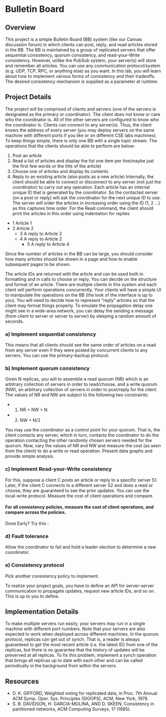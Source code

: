 
# Bulletin Board
## Overview
This project is a simple Bulletin Board (BB) system (like our Canvas discussion forum) in which clients can post, reply, and read articles stored in the BB. The BB is maintained by a group of replicated servers that offer sequential consistency, quorum consistency, and read-your-Write consistency. However, unlike the PubSub system, your server(s) will store and remember all articles. You can use any communication protocol/system (e.g. UDP, TCP, RPC, or anything else) as you want. In this lab, you will learn about how to implement various forms of consistency and their tradeoffs. The desired consistency mechanism is supplied as a parameter at runtime.

## Project Details
The project will be comprised of clients and servers (one of the servers is designated as the primary or coordinator). The client does not know or care who the coordinator is. All of the other servers are configured to know who the coordinator is. Clients can connect to any server(s). Thus, the client knows the address of every server (you may deploy servers on the same machine with different ports if you like or on different CSE labs machines). To keep things simple, there is only one BB with a single topic stream. The operations that the clients should be able to perform are below:
1. Post an article
2. Read a list of articles and display the list one item per line(maybe just the first few words or the title of the article)
3. Choose one of articles and display its contents
4. Reply to an existing article (also posts as a new article)
Internally, the client should be able to connect or disconnect to any server (not just the coordinator) to carry out any operation. Each article has an internal unique ID that is generated by the coordinator. So the contacted server (on a post or reply) will ask the coordinator for the next unique ID to use. The server will order the articles in increasing order using the ID (1, 2 ...) as this captures time order. For the Read command, the client should print the articles in this order using indentation for replies

- 1 Article 1
- 2 Article 2
  - 3 A reply to Article 2
  - 4 A reply to Article 2
     - 5 A reply to Article 4

Since the number of articles in the BB can be large, you should consider how many articles should be shown in a page and how to enable subsequent pages to be shown.

The article IDs are returned with the article and can be used both in formatting and in calls to choose or reply. You can decide on the structure and format of an article. There are multiple clients in this system and each client will perform operations concurrently. Your clients will have a simple UI to manipulate the operations on the BB (the look of the interface is up to you). You will need to decide how to represent “reply” articles so that the client may format things properly. To emulate the propagation delay one might see in a wide-area network, you can delay the sending a message (from client to server or server to server) by sleeping a random amount of seconds.

### a) Implement sequential consistency
This means that all clients should see the same order of articles on a read from any server even if they were posted by concurrent clients to any servers. You can use the primary-backup protocol.
### b) Implement quorum consistency
Given N replicas, you will to assemble a read quorum (NR) which is an arbitrary collection of servers in order to read/choose, and a write quorum (NW), an arbitrary collection of servers in order to post/reply for the client. The values of NR and NW are subject to the following two constraints:
  - 1. NR + NW > N
  - 2. NW > N/2

  You may use the coordinator as a control point for your quorum. That is, the client contacts any server, which in turn, contacts the coordinator to do the operation contacting the other randomly chosen servers needed for the quorum. Now, vary the values of NR and NW and measure the cost (as seen from the client) to do a write or read operation. Present data graphs and provide simple analysis.
### c) Implement Read-your-Write consistency
For this, suppose a client C posts an article or reply to a specific server S1. Later, if the client C connects to a different server S2 and does a read or choose, they are guaranteed to see the prior updates.
You can use the local-write protocol. Measure the cost of client operations and compare.

#### For all consistency policies, measure the cost of client operations, and compare across the policies.

Done Early? Try this :
### d) Fault tolerance
Allow the coordinator to fail and hold a leader election to determine a new coordinator.
### e) Consistency protocol
Pick another consistency policy to implement.

To realize your project goals, you have to define an API for server-server communication to propagate updates, request new article IDs, and so on. This is up to you to define.
   
## Implementation Details
To make multiple servers run easily, your servers may run in a single machine with different port numbers. Note that your servers are also expected to work when deployed across different machines. In the quorum protocol, replicas can get out of synch. That is, a reader is always guaranteed to get the most recent article (i.e. the latest ID) from one of the replicas, but there is no guarantee that the history of updates will be preserved at all replicas. To fix this problem, implement a synch operation that brings all replicas up to date with each other and can be called periodically in the background from within the servers.

## Resources
- D. K. GIFFORD, Weighted voting for replicated data, in Proc. 7th Annual ACM Symp. Oper. Sys. Principles (SIGOPS), ACM, New York, 1979.
- S. B. DAVIDSON, H. GARCIA-MOLINA, AND D. SKEEN, Consistency in partitioned networks, ACM Computing Surveys, 17 (1985).
